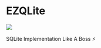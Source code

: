 # EZQLite

[![](https://jitpack.io/v/alfianyusufabdullah/ezqlite-db.svg)](https://jitpack.io/#alfianyusufabdullah/ezqlite-db)

SQLite Implementation Like A Boss :zap:


